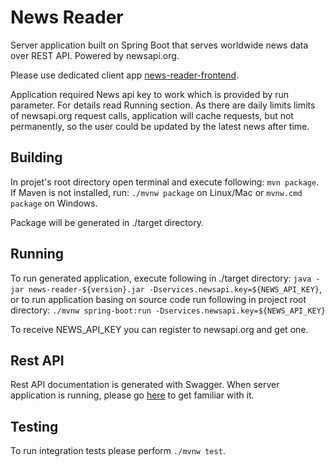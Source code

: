 # News Reader

Server application built on Spring Boot that serves worldwide news data over REST API. Powered by newsapi.org.

Please use dedicated client app [news-reader-frontend](https://github.com/filipdworniczak/news-reader-frontend).

Application required News api key to work which is provided by run parameter. For details read Running section.
As there are daily limits limits of newsapi.org request calls, application will cache requests, but not permanently, so the user could be updated by the latest news after time.

## Building

In projet's root directory open terminal and execute following: `mvn package`.
If Maven is not installed, run: `./mvnw package` on Linux/Mac or `mvnw.cmd package` on Windows.

Package will be generated in ./target directory.

## Running

To run generated application, execute following in ./target directory: `java -jar news-reader-${version}.jar -Dservices.newsapi.key=${NEWS_API_KEY}`,
or to run application basing on source code run following in project root directory:
`./mvnw spring-boot:run -Dservices.newsapi.key=${NEWS_API_KEY}`

To receive NEWS_API_KEY you can register to newsapi.org and get one.

## Rest API

Rest API documentation is generated with Swagger. When server application is running, please go [here](http://localhost:8080/swagger-ui.html) to get familiar with it.

## Testing

To run integration tests please perform `./mvnw test`.